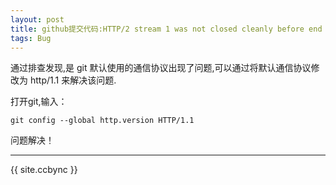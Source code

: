 ```yaml
---
layout: post
title: github提交代码:HTTP/2 stream 1 was not closed cleanly before end of the underlying stream
tags: Bug
---
```


通过排查发现,是 git 默认使用的通信协议出现了问题,可以通过将默认通信协议修改为 http/1.1 来解决该问题.

打开git,输入：

```
git config --global http.version HTTP/1.1
```

问题解决！

---------------

{{ site.ccbync }}
